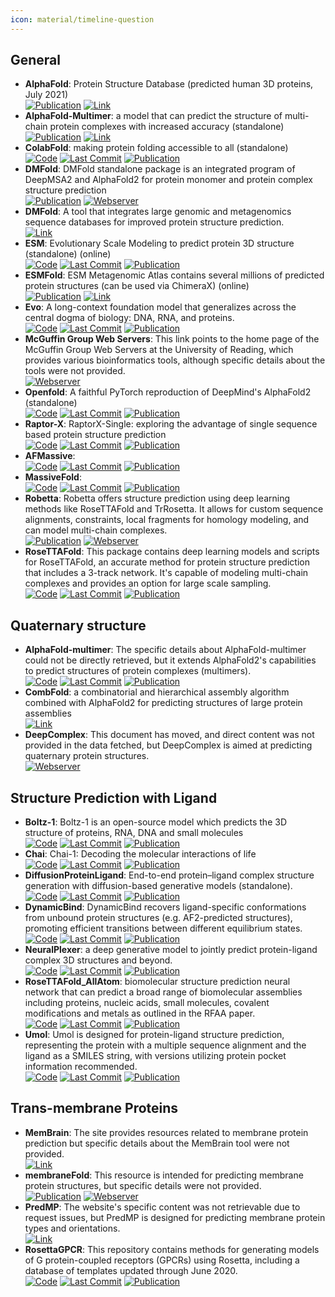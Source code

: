 ```yaml
---
icon: material/timeline-question
---
```



## **General**
- **AlphaFold**: Protein Structure Database (predicted human 3D proteins, July 2021)  
	[![Publication](https://img.shields.io/badge/Publication-Citations:25716-blue?style=for-the-badge&logo=bookstack)](https://doi.org/10.1038/s41586-021-03819-2) [![Link](https://img.shields.io/badge/Link-online-brightgreen?style=for-the-badge&logo=cachet&logoColor=65FF8F)](https://alphafold.ebi.ac.uk/) 
- **AlphaFold-Multimer**: a model that can predict the structure of multi-chain protein complexes with increased accuracy (standalone)  
	[![Publication](https://img.shields.io/badge/Publication-Citations:2-blue?style=for-the-badge&logo=bookstack)](https://doi.org/10.1371/journal.pcbi.1012253) [![Link](https://img.shields.io/badge/Link-offline-red?style=for-the-badge&logo=xamarin&logoColor=red)](https://colab.research.google.com/github/deepmind/alphafold/blob/main/notebooks/AlphaFold.ipynb) 
- **ColabFold**: making protein folding accessible to all (standalone)  
		[![Code](https://img.shields.io/github/stars/sokrypton/ColabFold?style=for-the-badge&logo=github)](https://github.com/sokrypton/ColabFold) [![Last Commit](https://img.shields.io/github/last-commit/sokrypton/ColabFold?style=for-the-badge&logo=github)](https://github.com/sokrypton/ColabFold) [![Publication](https://img.shields.io/badge/Publication-Citations:5348-blue?style=for-the-badge&logo=bookstack)](https://doi.org/10.1038/s41592-022-01488-1) 
- **DMFold**: DMFold standalone package is an integrated program of DeepMSA2 and AlphaFold2 for protein monomer and protein complex structure prediction  
	[![Publication](https://img.shields.io/badge/Publication-Citations:N/A-blue?style=for-the-badge&logo=bookstack)](s41592-023-02130-4) [![Webserver](https://img.shields.io/badge/Webserver-online-brightgreen?style=for-the-badge&logo=cachet&logoColor=65FF8F)](https://zhanggroup.org/DMFold/download/) 
- **DMFold**: A tool that integrates large genomic and metagenomics sequence databases for improved protein structure prediction.  
	[![Link](https://img.shields.io/badge/Link-online-brightgreen?style=for-the-badge&logo=cachet&logoColor=65FF8F)](https://zhanggroup.org/DMFold/download/) 
- **ESM**: Evolutionary Scale Modeling to predict protein 3D structure (standalone) (online)  
		[![Code](https://img.shields.io/github/stars/facebookresearch/esm?style=for-the-badge&logo=github)](https://github.com/facebookresearch/esm) [![Last Commit](https://img.shields.io/github/last-commit/facebookresearch/esm?style=for-the-badge&logo=github)](https://github.com/facebookresearch/esm) [![Publication](https://img.shields.io/badge/Publication-Citations:195-blue?style=for-the-badge&logo=bookstack)](https://doi.org/10.1101/2021.02.12.430858) 
- **ESMFold**: ESM Metagenomic Atlas contains several millions of predicted protein structures (can be used via ChimeraX) (online)  
	[![Publication](https://img.shields.io/badge/Publication-Citations:1585-blue?style=for-the-badge&logo=bookstack)](https://doi.org/10.1126/science.ade2574) [![Link](https://img.shields.io/badge/Link-online-brightgreen?style=for-the-badge&logo=cachet&logoColor=65FF8F)](https://esmatlas.com/about) 
- **Evo**: A long-context foundation model that generalizes across the central dogma of biology: DNA, RNA, and proteins.  
		[![Code](https://img.shields.io/github/stars/evo-design/evo?style=for-the-badge&logo=github)](https://github.com/evo-design/evo) [![Last Commit](https://img.shields.io/github/last-commit/evo-design/evo?style=for-the-badge&logo=github)](https://github.com/evo-design/evo) [![Publication](https://img.shields.io/badge/Publication-Citations:7-blue?style=for-the-badge&logo=bookstack)](https://doi.org/10.1126/science.ado9336) 
- **McGuffin Group Web Servers**: This link points to the home page of the McGuffin Group Web Servers at the University of Reading, which provides various bioinformatics tools, although specific details about the tools were not provided.  
	[![Webserver](https://img.shields.io/badge/Webserver-online-brightgreen?style=for-the-badge&logo=cachet&logoColor=65FF8F)](https://www.reading.ac.uk/bioinf/index.html) 
- **Openfold**: A faithful PyTorch reproduction of DeepMind's AlphaFold2 (standalone)  
		[![Code](https://img.shields.io/github/stars/aqlaboratory/openfold?style=for-the-badge&logo=github)](https://github.com/aqlaboratory/openfold) [![Last Commit](https://img.shields.io/github/last-commit/aqlaboratory/openfold?style=for-the-badge&logo=github)](https://github.com/aqlaboratory/openfold) [![Publication](https://img.shields.io/badge/Publication-Citations:47-blue?style=for-the-badge&logo=bookstack)](https://doi.org/10.1038/s41592-024-02272-z) 
- **Raptor-X**: RaptorX-Single: exploring the advantage of single sequence based protein structure prediction  
		[![Code](https://img.shields.io/github/stars/AndersJing/RaptorX-Single?style=for-the-badge&logo=github)](https://github.com/AndersJing/RaptorX-Single) [![Last Commit](https://img.shields.io/github/last-commit/AndersJing/RaptorX-Single?style=for-the-badge&logo=github)](https://github.com/AndersJing/RaptorX-Single) [![Publication](https://img.shields.io/badge/Publication-Citations:0-blue?style=for-the-badge&logo=bookstack)](https://doi.org/10.5281/zenodo.7351378) 
- **AFMassive**:   
		[![Code](https://img.shields.io/github/stars/GBLille/AFmassive?style=for-the-badge&logo=github)](https://github.com/GBLille/AFmassive) [![Last Commit](https://img.shields.io/github/last-commit/GBLille/AFmassive?style=for-the-badge&logo=github)](https://github.com/GBLille/AFmassive) [![Publication](https://img.shields.io/badge/Publication-Citations:0-blue?style=for-the-badge&logo=bookstack)](https://doi.org/10.21203/rs.3.rs-4319486) 
- **MassiveFold**:   
		[![Code](https://img.shields.io/github/stars/GBLille/MassiveFold?style=for-the-badge&logo=github)](https://github.com/GBLille/MassiveFold) [![Last Commit](https://img.shields.io/github/last-commit/GBLille/MassiveFold?style=for-the-badge&logo=github)](https://github.com/GBLille/MassiveFold) [![Publication](https://img.shields.io/badge/Publication-Citations:0-blue?style=for-the-badge&logo=bookstack)](https://doi.org/10.21203/rs.3.rs-4319486) 
- **Robetta**: Robetta offers structure prediction using deep learning methods like RoseTTAFold and TrRosetta. It allows for custom sequence alignments, constraints, local fragments for homology modeling, and can model multi-chain complexes.  
	[![Publication](https://img.shields.io/badge/Publication-Citations:1674-blue?style=for-the-badge&logo=bookstack)](https://doi.org/10.1093%2Fnar%2Fgkh468) [![Webserver](https://img.shields.io/badge/Webserver-online-brightgreen?style=for-the-badge&logo=cachet&logoColor=65FF8F)](https://robetta.bakerlab.org/) 
- **RoseTTAFold**: This package contains deep learning models and scripts for RoseTTAFold, an accurate method for protein structure prediction that includes a 3-track network. It's capable of modeling multi-chain complexes and provides an option for large scale sampling.  
		[![Code](https://img.shields.io/github/stars/RosettaCommons/RoseTTAFold?style=for-the-badge&logo=github)](https://github.com/RosettaCommons/RoseTTAFold) [![Last Commit](https://img.shields.io/github/last-commit/RosettaCommons/RoseTTAFold?style=for-the-badge&logo=github)](https://github.com/RosettaCommons/RoseTTAFold) [![Publication](https://img.shields.io/badge/Publication-Citations:3662-blue?style=for-the-badge&logo=bookstack)](https://doi.org/10.1126/science.abj8754) 

## **Quaternary structure**
- **AlphaFold-multimer**: The specific details about AlphaFold-multimer could not be directly retrieved, but it extends AlphaFold2's capabilities to predict structures of protein complexes (multimers).  
		[![Code](https://img.shields.io/github/stars/google-deepmind/alphafold?style=for-the-badge&logo=github)](https://github.com/google-deepmind/alphafold) [![Last Commit](https://img.shields.io/github/last-commit/google-deepmind/alphafold?style=for-the-badge&logo=github)](https://github.com/google-deepmind/alphafold) [![Publication](https://img.shields.io/badge/Publication-Citations:25716-blue?style=for-the-badge&logo=bookstack)](https://doi.org/10.1038/s41586-021-03819-2) 
- **CombFold**: a combinatorial and hierarchical assembly algorithm combined with AlphaFold2 for predicting structures of large protein assemblies  
	[![Link](https://img.shields.io/badge/Link-online-brightgreen?style=for-the-badge&logo=cachet&logoColor=65FF8F)](https://lnkd.in/gRVdfaZV) 
- **DeepComplex**: This document has moved, and direct content was not provided in the data fetched, but DeepComplex is aimed at predicting quaternary protein structures.  
	[![Webserver](https://img.shields.io/badge/Webserver-online-brightgreen?style=for-the-badge&logo=cachet&logoColor=65FF8F)](http://tulip.rnet.missouri.edu/deepcomplex/web_index.html) 

## **Structure Prediction with Ligand**
- **Boltz-1**: Boltz-1 is an open-source model which predicts the 3D structure of proteins, RNA, DNA and small molecules  
		[![Code](https://img.shields.io/github/stars/jwohlwend/boltz?style=for-the-badge&logo=github)](https://github.com/jwohlwend/boltz?tab=readme-ov-file) [![Last Commit](https://img.shields.io/github/last-commit/jwohlwend/boltz?style=for-the-badge&logo=github)](https://github.com/jwohlwend/boltz?tab=readme-ov-file) [![Publication](https://img.shields.io/badge/Publication-Citations:0-blue?style=for-the-badge&logo=bookstack)](https://doi.org/10.1101/2024.11.19.624167) 
- **Chai**: Chai-1: Decoding the molecular interactions of life  
		[![Code](https://img.shields.io/github/stars/chaidiscovery/chai-lab?style=for-the-badge&logo=github)](https://github.com/chaidiscovery/chai-lab) [![Last Commit](https://img.shields.io/github/last-commit/chaidiscovery/chai-lab?style=for-the-badge&logo=github)](https://github.com/chaidiscovery/chai-lab) [![Publication](https://img.shields.io/badge/Publication-Citations:0-blue?style=for-the-badge&logo=bookstack)](https://doi.org/10.1101/2024.10.10.615955) 
- **DiffusionProteinLigand**: End-to-end protein–ligand complex structure generation with diffusion-based generative models (standalone).  
		[![Code](https://img.shields.io/github/stars/shuyana/DiffusionProteinLigand?style=for-the-badge&logo=github)](https://github.com/shuyana/DiffusionProteinLigand) [![Last Commit](https://img.shields.io/github/last-commit/shuyana/DiffusionProteinLigand?style=for-the-badge&logo=github)](https://github.com/shuyana/DiffusionProteinLigand) [![Publication](https://img.shields.io/badge/Publication-Citations:16-blue?style=for-the-badge&logo=bookstack)](https://doi.org/10.1186/s12859-023-05354-5) 
- **DynamicBind**: DynamicBind recovers ligand-specific conformations from unbound protein structures (e.g. AF2-predicted structures), promoting efficient transitions between different equilibrium states.  
		[![Code](https://img.shields.io/github/stars/luwei0917/DynamicBind?style=for-the-badge&logo=github)](https://github.com/luwei0917/DynamicBind) [![Last Commit](https://img.shields.io/github/last-commit/luwei0917/DynamicBind?style=for-the-badge&logo=github)](https://github.com/luwei0917/DynamicBind) [![Publication](https://img.shields.io/badge/Publication-Citations:28-blue?style=for-the-badge&logo=bookstack)](https://doi.org/10.1038/s41467-024-45461-2) 
- **NeuralPlexer**: a deep generative model to jointly predict protein-ligand complex 3D structures and beyond.  
		[![Code](https://img.shields.io/github/stars/zrqiao/NeuralPLexer?style=for-the-badge&logo=github)](https://github.com/zrqiao/NeuralPLexer) [![Last Commit](https://img.shields.io/github/last-commit/zrqiao/NeuralPLexer?style=for-the-badge&logo=github)](https://github.com/zrqiao/NeuralPLexer) [![Publication](https://img.shields.io/badge/Publication-Citations:29-blue?style=for-the-badge&logo=bookstack)](https://doi.org/10.1038/s42256-024-00792-z) 
- **RoseTTAFold_AllAtom**: biomolecular structure prediction neural network that can predict a broad range of biomolecular assemblies including proteins, nucleic acids, small molecules, covalent modifications and metals as outlined in the RFAA paper.  
		[![Code](https://img.shields.io/github/stars/AaronFeller/RoseTTAFold-All-Atom?style=for-the-badge&logo=github)](https://github.com/AaronFeller/RoseTTAFold-All-Atom/blob/main/README.md) [![Last Commit](https://img.shields.io/github/last-commit/AaronFeller/RoseTTAFold-All-Atom?style=for-the-badge&logo=github)](https://github.com/AaronFeller/RoseTTAFold-All-Atom/blob/main/README.md) [![Publication](https://img.shields.io/badge/Publication-Citations:184-blue?style=for-the-badge&logo=bookstack)](https://doi.org/10.1126/science.adl2528) 
- **Umol**: Umol is designed for protein-ligand structure prediction, representing the protein with a multiple sequence alignment and the ligand as a SMILES string, with versions utilizing protein pocket information recommended.  
		[![Code](https://img.shields.io/github/stars/patrickbryant1/Umol?style=for-the-badge&logo=github)](https://github.com/patrickbryant1/Umol) [![Last Commit](https://img.shields.io/github/last-commit/patrickbryant1/Umol?style=for-the-badge&logo=github)](https://github.com/patrickbryant1/Umol) [![Publication](https://img.shields.io/badge/Publication-Citations:11-blue?style=for-the-badge&logo=bookstack)](https://doi.org/10.1038/s41467-024-48837-6) 

## **Trans-membrane Proteins**
- **MemBrain**: The site provides resources related to membrane protein prediction but specific details about the MemBrain tool were not provided.  
	[![Link](https://img.shields.io/badge/Link-online-brightgreen?style=for-the-badge&logo=cachet&logoColor=65FF8F)](http://www.csbio.sjtu.edu.cn/bioinf/MemBrain/) 
- **membraneFold**: This resource is intended for predicting membrane protein structures, but specific details were not provided.  
	[![Publication](https://img.shields.io/badge/Publication-Citations:13-blue?style=for-the-badge&logo=bookstack)](https://doi.org/10.1101/2022.12.06.518085) [![Webserver](https://img.shields.io/badge/Webserver-online-brightgreen?style=for-the-badge&logo=cachet&logoColor=65FF8F)](https://ku.biolib.com/MembraneFold/) 
- **PredMP**: The website's specific content was not retrievable due to request issues, but PredMP is designed for predicting membrane protein types and orientations.  
	[![Link](https://img.shields.io/badge/Link-offline-red?style=for-the-badge&logo=xamarin&logoColor=red)](http://www.predmp.com/) 
- **RosettaGPCR**: This repository contains methods for generating models of G protein-coupled receptors (GPCRs) using Rosetta, including a database of templates updated through June 2020.  
		[![Code](https://img.shields.io/github/stars/benderb1/rosettagpcr?style=for-the-badge&logo=github)](https://github.com/benderb1/rosettagpcr) [![Last Commit](https://img.shields.io/github/last-commit/benderb1/rosettagpcr?style=for-the-badge&logo=github)](https://github.com/benderb1/rosettagpcr) [![Publication](https://img.shields.io/badge/Publication-Citations:2-blue?style=for-the-badge&logo=bookstack)](https://doi.org/10.1101/2019.12.13.875237) 
